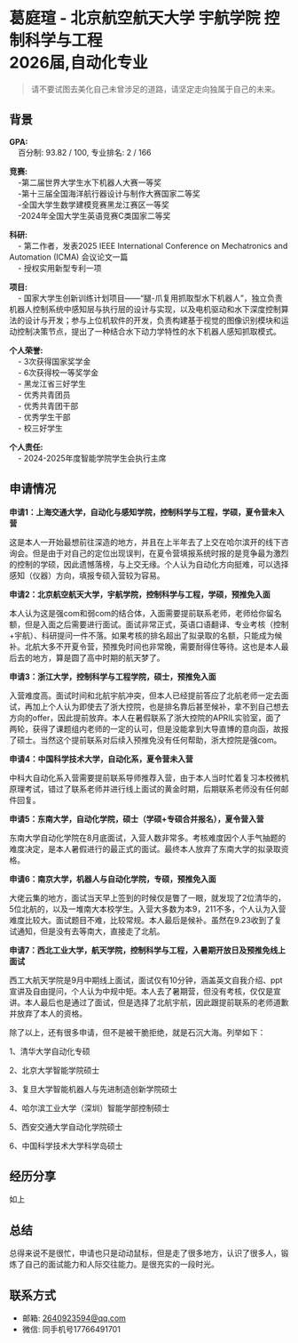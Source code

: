 # 葛庭瑄 - 北京航空航天大学 宇航学院 控制科学与工程<br>2026届,自动化专业

>请不要试图去美化自己未曾涉足的道路，请坚定走向独属于自己的未来。<br>

## 背景
**GPA:**<br>
&nbsp;&nbsp;&nbsp;&nbsp;百分制: 93.82 / 100, 专业排名: 2 / 166

**竞赛:**<br>
&nbsp;&nbsp;&nbsp;&nbsp;-第二届世界大学生水下机器人大赛一等奖<br>
&nbsp;&nbsp;&nbsp;&nbsp;-第十三届全国海洋航行器设计与制作大赛国家二等奖<br>
&nbsp;&nbsp;&nbsp;&nbsp;-全国大学生数学建模竞赛黑龙江赛区一等奖<br>
&nbsp;&nbsp;&nbsp;&nbsp;-2024年全国大学生英语竞赛C类国家二等奖<br>

**科研:**<br>
&nbsp;&nbsp;&nbsp;&nbsp;- 第二作者，发表2025 IEEE International Conference on Mechatronics and Automation (ICMA) 会议论文一篇<br>
&nbsp;&nbsp;&nbsp;&nbsp;- 授权实用新型专利一项

**项目:**<br>
&nbsp;&nbsp;&nbsp;&nbsp;- 国家大学生创新训练计划项目——“腿-爪复用抓取型水下机器人”，独立负责机器人控制系统中感知层与执行层的设计与实现，以及电机驱动和水下深度控制算法的设计与开发；参与上位机软件的开发，负责构建基于视觉的图像识别模块和运动控制决策节点，提出了一种结合水下动力学特性的水下机器人感知抓取模式。

**个人荣誉:**<br>
&nbsp;&nbsp;&nbsp;&nbsp;- 3次获得国家奖学金<br>
&nbsp;&nbsp;&nbsp;&nbsp;- 6次获得校一等奖学金<br>
&nbsp;&nbsp;&nbsp;&nbsp;- 黑龙江省三好学生<br>
&nbsp;&nbsp;&nbsp;&nbsp;- 优秀共青团员<br>
&nbsp;&nbsp;&nbsp;&nbsp;- 优秀共青团干部<br>
&nbsp;&nbsp;&nbsp;&nbsp;- 优秀学生干部<br>
&nbsp;&nbsp;&nbsp;&nbsp;- 校三好学生<br>

**个人责任:**<br>
&nbsp;&nbsp;&nbsp;&nbsp;- 2024-2025年度智能学院学生会执行主席

## 申请情况

**申请1：上海交通大学，自动化与感知学院，控制科学与工程，学硕，夏令营未入营**

这是本人一开始最想前往深造的地方，并且在上半年去了上交在哈尔滨开的线下咨询会。但是由于对自己的定位出现误判，在夏令营填报系统时报的是竞争最为激烈的控制的学硕，因此遗憾落榜，与上交无缘。个人认为自动化方向挺难，可以选择感知（仪器）方向，填报专硕入营较为容易。

**申请2：北京航空航天大学，宇航学院，控制科学与工程，学硕，预推免入面**

本人认为这是强com和弱com的结合体，入面需要提前联系老师，老师给你留名额，但是入面之后需要进行面试。面试非常正式，英语口语翻译、专业考核（控制+宇航）、科研提问一件不落。如果考核的排名超出了拟录取的名额，只能成为候补。北航大多不开夏令营，预推免时间也非常晚，需要耐得住等待。这也是本人最后去的地方，算是圆了高中时期的航天梦了。

**申请3：浙江大学，控制科学与工程学院，硕士，预推免入面**

入营难度高。面试时间和北航宇航冲突，但本人已经提前答应了北航老师一定去面试，再加上个人认为即使去了浙大控院，也是排名靠后甚至候补，拿不到自己想去方向的offer，因此提前放弃。本人在暑假联系了浙大控院的APRIL实验室，面了两轮，获得了课题组内老师的一定的认可，但是没能拿到大导直博的意向函，故报了硕士。当然这个提前联系对后续入预推免没有任何帮助，浙大控院是强com。

**申请4：中国科学技术大学，自动化系，夏令营未入营**

中科大自动化系入营需要提前联系导师推荐入营，由于本人当时忙着复习本校微机原理考试，错过了联系老师并进行线上面试的黄金时期，后期联系老师没有任何邮件回复。

**申请5：东南大学，自动化学院，硕士（学硕+专硕合并报名），夏令营入营**

东南大学自动化学院在8月底面试，入营人数非常多。考核难度因个人手气抽题的难度决定，是本人暑假进行的最正式的面试。最终本人放弃了东南大学的拟录取资格。

**申请6：南京大学，机器人与自动化学院，专硕，预推免入面**

大佬云集的地方，面试当天早上签到的时候仅是瞥了一眼，就发现了2位清华的，5位北航的，以及一堆南大本校学生。入营大多数为本9，211不多，个人认为入营难度比较大。面试题目不难，比较常规。本人最后是候补。虽然在9.23收到了复试通知，但是没有去等南大，直接走了北航。

**申请7：西北工业大学，航天学院，控制科学与工程，入暑期开放日及预推免线上面试**

西工大航天学院是9月中期线上面试，面试仅有10分钟，涵盖英文自我介绍、ppt宣讲及自由提问，个人认为中规中矩。本人去了暑期营，但没有考核，仅仅是宣讲。本人最后也是通过了面试，但是选择了北航宇航，因此跟提前联系的老师道歉并放弃了本人的资格。

除了以上，还有很多申请，但不是被干脆拒绝，就是石沉大海。列举如下：

1、清华大学自动化专硕

2、北京大学智能学院硕士

3、复旦大学智能机器人与先进制造创新学院硕士

4、哈尔滨工业大学（深圳）智能学部控制硕士

5、西安交通大学自动化学院硕士

6、中国科学技术大学科学岛硕士


## 经历分享
如上

## 总结
总得来说不是很忙，申请也只是动动鼠标，但是走了很多地方，认识了很多人，锻炼了自己的面试能力和人际交往能力。是很充实的一段时光。

## 联系方式
- 邮箱: 2640923594@qq.com
- 微信: 同手机号17766491701

